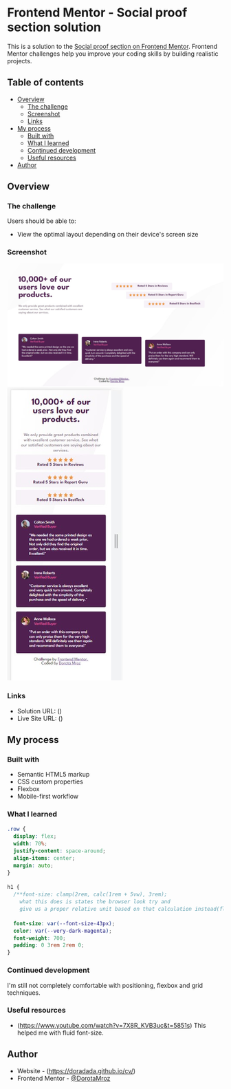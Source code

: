 # Frontend Mentor - Social proof section solution

This is a solution to the [Social proof section on Frontend Mentor](https://www.frontendmentor.io/challenges/social-proof-section-6e0qTv_bA). Frontend Mentor challenges help you improve your coding skills by building realistic projects.

## Table of contents

- [Overview](#overview)
  - [The challenge](#the-challenge)
  - [Screenshot](#screenshot)
  - [Links](#links)
- [My process](#my-process)
  - [Built with](#built-with)
  - [What I learned](#what-i-learned)
  - [Continued development](#continued-development)
  - [Useful resources](#useful-resources)
- [Author](#author)

## Overview

### The challenge

Users should be able to:

- View the optimal layout depending on their device's screen size

### Screenshot

![](images/screenshotDesktop.jpg)
![](images/screenshotMobile.jpg)

### Links

- Solution URL: ()
- Live Site URL: ()

## My process

### Built with

- Semantic HTML5 markup
- CSS custom properties
- Flexbox
- Mobile-first workflow

### What I learned

```css
.row {
  display: flex;
  width: 70%;
  justify-content: space-around;
  align-items: center;
  margin: auto;
}

h1 {
  /**font-size: clamp(2rem, calc(1rem + 5vw), 3rem);
    what this does is states the browser look try and 
    give us a proper relative unit based on that calculation instead(fluid font-size)**/

  font-size: var(--font-size-43px);
  color: var(--very-dark-magenta);
  font-weight: 700;
  padding: 0 3rem 2rem 0;
}
```

### Continued development

I'm still not completely comfortable with positioning, flexbox and grid techniques.

### Useful resources

- (https://www.youtube.com/watch?v=7X8R_KVB3uc&t=5851s)
  This helped me with fluid font-size.

## Author

- Website - (https://doradada.github.io/cv/)
- Frontend Mentor - [@DorotaMroz](https://www.frontendmentor.io/profile/DorotaMroz)
